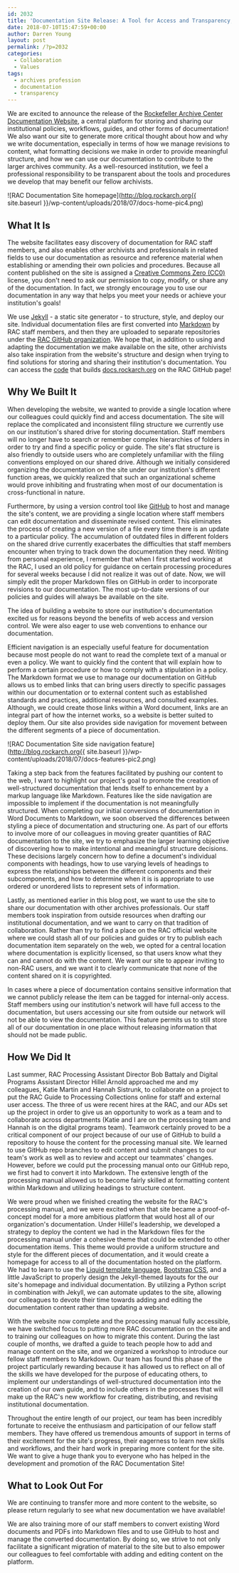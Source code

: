 ```yaml
---
id: 2032
title: 'Documentation Site Release: A Tool for Access and Transparency, a Push for Better Documentation Writing'
date: 2018-07-10T15:47:59+00:00
author: Darren Young
layout: post
permalink: /?p=2032
categories:
  - Collaboration
  - Values
tags:
  - archives profession
  - documentation
  - transparency
---
```

We are excited to announce the release of the [Rockefeller Archive Center Documentation Website](http://docs.rockarch.org/), a central platform for storing and sharing our institutional policies, workflows, guides, and other forms of documentation! We also want our site to generate more critical thought about how and why we write documentation, especially in terms of how we manage revisions to content, what formatting decisions we make in order to provide meaningful structure, and how we can use our documentation to contribute to the larger archives community. As a well-resourced institution, we feel a professional responsibility to be transparent about the tools and procedures we develop that may benefit our fellow archivists.

![RAC Documentation Site homepage](http://blog.rockarch.org{{ site.baseurl }}/wp-content/uploads/2018/07/docs-home-pic4.png)

<!--more-->

## What It Is

The website facilitates easy discovery of documentation for RAC staff members, and also enables other archivists and professionals in related fields to use our documentation as resource and reference material when establishing or amending their own policies and procedures. Because all content published on the site is assigned a [Creative Commons Zero (CC0)](https://creativecommons.org/publicdomain/zero/1.0/) license, you don't need to ask our permission to copy, modify, or share any of the documentation. In fact, we strongly encourage you to use our documentation in any way that helps you meet your needs or achieve your institution's goals!

We use [Jekyll](https://jekyllrb.com/) - a static site generator - to structure, style, and deploy our site. Individual documentation files are first converted into [Markdown](https://www.markdownguide.org) by RAC staff members, and then they are uploaded to separate repositories under the [RAC GitHub organization](https://github.com/RockefellerArchiveCenter). We hope that, in addition to using and adapting the documentation we make available on the site, other archivists also take inspiration from the website's structure and design when trying to find solutions for storing and sharing their institution's documentation. You can access the [code](https://github.com/RockefellerArchiveCenter/docs-build) that builds [docs.rockarch.org](http://docs.rockarch.org/) on the RAC GitHub page!

## Why We Built It

When developing the website, we wanted to provide a single location where our colleagues could quickly find and access documentation. The site will replace the complicated and inconsistent filing structure we currently use on our institution's shared drive for storing documentation. Staff members will no longer have to search or remember complex hierarchies of folders in order to try and find a specific policy or guide. The site's flat structure is also friendly to outside users who are completely unfamiliar with the filing conventions employed on our shared drive. Although we initially considered organizing the documentation on the site under our institution's different function areas, we quickly realized that such an organizational scheme would prove inhibiting and frustrating when most of our documentation is cross-functional in nature.

Furthermore, by using a version control tool like [GitHub](https://github.com/) to host and manage the site's content, we are providing a single location where staff members can edit documentation and disseminate revised content. This eliminates the process of creating a new version of a file every time there is an update to a particular policy. The accumulation of outdated files in different folders on the shared drive currently exacerbates the difficulties that staff members encounter when trying to track down the documentation they need. Writing from personal experience, I remember that when I first started working at the RAC, I used an old policy for guidance on certain processing procedures for several weeks because I did not realize it was out of date. Now, we will simply edit the proper Markdown files on GitHub in order to incorporate revisions to our documentation. The most up-to-date versions of our policies and guides will always be available on the site.

The idea of building a website to store our institution's documentation excited us for reasons beyond the benefits of web access and version control. We were also eager to use web conventions to enhance our documentation.

Efficient navigation is an especially useful feature for documentation because most people do not want to read the complete text of a manual or even a policy. We want to quickly find the content that will explain how to perform a certain procedure or how to comply with a stipulation in a policy. The Markdown format we use to manage our documentation on GitHub allows us to embed links that can bring users directly to specific passages within our documentation or to external content such as established standards and practices, additional resources, and consulted examples. Although, we could create those links within a Word document, links are an integral part of how the internet works, so a website is better suited to deploy them. Our site also provides side navigation for movement between the different segments of a piece of documentation.

![RAC Documentation Site side navigation feature](http://blog.rockarch.org{{ site.baseurl }}/wp-content/uploads/2018/07/docs-features-pic2.png)

Taking a step back from the features facilitated by pushing our content to the web, I want to highlight our project's goal to promote the creation of well-structured documentation that lends itself to enhancement by a markup language like Markdown. Features like the side navigation are impossible to implement if the documentation is not meaningfully structured. When completing our initial conversions of documentation in Word Documents to Markdown, we soon observed the differences between styling a piece of documentation and structuring one. As part of our efforts to involve more of our colleagues in moving greater quantities of RAC documentation to the site, we try to emphasize the larger learning objective of discovering how to make intentional and meaningful structure decisions. These decisions largely concern how to define a document's individual components with headings, how to use varying levels of headings to express the relationships between the different components and their subcomponents, and how to determine when it is is appropriate to use ordered or unordered lists to represent sets of information.

Lastly, as mentioned earlier in this blog post, we want to use the site to share our documentation with other archives professionals. Our staff members took inspiration from outside resources when drafting our institutional documentation, and we want to carry on that tradition of collaboration. Rather than try to find a place on the RAC official website where we could stash all of our policies and guides or try to publish each documentation item separately on the web, we opted for a central location where documentation is explicitly licensed, so that users know what they can and cannot do with the content. We want our site to appear inviting to non-RAC users, and we want it to clearly communicate that none of the content shared on it is copyrighted.

In cases where a piece of documentation contains sensitive information that we cannot publicly release the item can be tagged for internal-only access. Staff members using our institution's network will have full access to the documentation, but users accessing our site from outside our network will not be able to view the documentation. This feature permits us to still store all of our documentation in one place without releasing information that should not be made public.

## How We Did It

Last summer, RAC Processing Assistant Director Bob Battaly and Digital Programs Assistant Director Hillel Arnold approached me and my colleagues, Katie Martin and Hannah Sistrunk, to collaborate on a project to put the RAC Guide to Processing Collections online for staff and external user access. The three of us were recent hires at the RAC, and our ADs set up the project in order to give us an opportunity to work as a team and to collaborate across departments (Katie and I are on the processing team and Hannah is on the digital programs team). Teamwork certainly proved to be a critical component of our project because of our use of GitHub to build a repository to house the content for the processing manual site. We learned to use GitHub repo branches to edit content and submit changes to our team's work as well as to review and accept our teammates' changes. However, before we could put the processing manual onto our GitHub repo, we first had to convert it into Markdown. The extensive length of the processing manual allowed us to become fairly skilled at formatting content within Markdown and utilizing headings to structure content.

We were proud when we finished creating the website for the RAC's processing manual, and we were excited when that site became a proof-of-concept model for a more ambitious platform that would host all of our organization's documentation. Under Hillel's leadership, we developed a strategy to deploy the content we had in the Markdown files for the processing manual under a cohesive theme that could be extended to other documentation items. This theme would provide a uniform structure and style for the different pieces of documentation, and it would create a homepage for access to all of the documentation hosted on the platform. We had to learn to use the [Liquid template language](https://shopify.github.io/liquid/), [Bootstrap CSS](https://getbootstrap.com/), and a little JavaScript to properly design the Jekyll-themed layouts for the our site's homepage and individual documentation. By utilizing a Python script in combination with Jekyll, we can automate updates to the site, allowing our colleagues to devote their time towards adding and editing the documentation content rather than updating a website.

With the website now complete and the processing manual fully accessible, we have switched focus to putting more RAC documentation on the site and to training our colleagues on how to migrate this content. During the last couple of months, we drafted a guide to teach people how to add and manage content on the site, and we organized a workshop to introduce our fellow staff members to Markdown. Our team has found this phase of the project particularly rewarding because it has allowed us to reflect on all of the skills we have developed for the purpose of educating others, to implement our understandings of well-structured documentation into the creation of our own guide, and to include others in the processes that will make up the RAC's new workflow for creating, distributing, and revising institutional documentation.      

Throughout the entire length of our project, our team has been incredibly fortunate to receive the enthusiasm and participation of our fellow staff members. They have offered us tremendous amounts of support in terms of their excitement for the site's progress, their eagerness to learn new skills and workflows, and their hard work in preparing more content for the site. We want to give a huge thank you to everyone who has helped in the development and promotion of the RAC Documentation Site!

## What to Look Out For

We are continuing to transfer more and more content to the website, so please return regularly to see what new documentation we have available!

We are also training more of our staff members to convert existing Word documents and PDFs into Markdown files and to use GitHub to host and manage the converted documentation. By doing so, we strive to not only facilitate a significant migration of material to the site but to also empower our colleagues to feel comfortable with adding and editing content on the platform.
